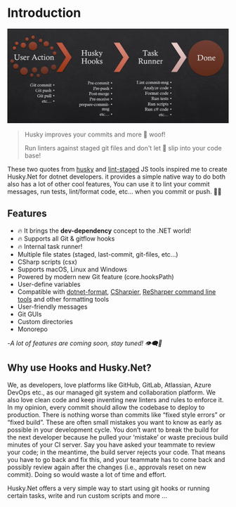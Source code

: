 # Introduction

![Husky.Net WorkFlow](../.vuepress/public/workflow.jpg)

> Husky improves your commits and more 🐶 woof!
>
> Run linters against staged git files and don't let 💩 slip into your code base!

These two quotes from [husky](https://github.com/typicode/husky) and [lint-staged](https://github.com/okonet/lint-staged) JS tools inspired me to create Husky.Net for dotnet developers. it provides a simple native way to do both also has a lot of other cool features, You can use it to lint your commit messages, run tests, lint/format code, etc... when you commit or push. 🚀🚀

## Features

- 🔥 It brings the **dev-dependency** concept to the .NET world!
- 🔥 Supports all Git & gitflow hooks
- 🔥 Internal task runner!
- Multiple file states (staged, last-commit, git-files, etc...)
- CSharp scripts (csx)
- Supports macOS, Linux and Windows
- Powered by modern new Git feature (core.hooksPath)
- User-define variables
- Compatible with [dotnet-format](https://github.com/dotnet/format), [CSharpier](https://csharpier.com/), [ReSharper command line tools](https://www.jetbrains.com/help/resharper/ReSharper_Command_Line_Tools.html) and other formatting tools
- User-friendly messages
- Git GUIs
- Custom directories
- Monorepo

-_A lot of features are coming soon, stay tuned! 👁️‍🗨️👀_

## Why use Hooks and Husky.Net?

We, as developers, love platforms like GitHub, GitLab, Atlassian, Azure DevOps etc., as our managed git system and collaboration platform. We also love clean code and keep inventing new linters and rules to enforce it. In my opinion, every commit should allow the codebase to deploy to production. There is nothing worse than commits like “fixed style errors” or “fixed build”. These are often small mistakes you want to know as early as possible in your development cycle. You don’t want to break the build for the next developer because he pulled your ‘mistake’ or waste precious build minutes of your CI server. Say you have asked your teammate to review your code; in the meantime, the build server rejects your code. That means you have to go back and fix this, and your teammate has to come back and possibly review again after the changes (i.e., approvals reset on new commit). Doing so would waste a lot of time and effort.

Husky.Net offers a very simple way to start using git hooks or running certain tasks, write and run custom scripts and more ...
